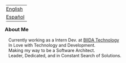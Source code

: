 
<table align="right" style="border-radius: 10px;">
 <tr><td><a href="README.md">English</a></td></tr>
 <tr><td><a href="README_es.md">Español</a></td></tr>
</table>

### &nbsp;About Me
&nbsp;&nbsp;&nbsp;&nbsp;Currently working as a Intern Dev. at [BIIDA Technology](https://biidatechnology.com/)\
&nbsp;&nbsp;&nbsp;&nbsp;In Love with Technology and Development.\
&nbsp;&nbsp;&nbsp;&nbsp;Making my way to be a Software Architect.\
&nbsp;&nbsp;&nbsp;&nbsp;Leader, Dedicated, and in Constant Search of Solutions.


